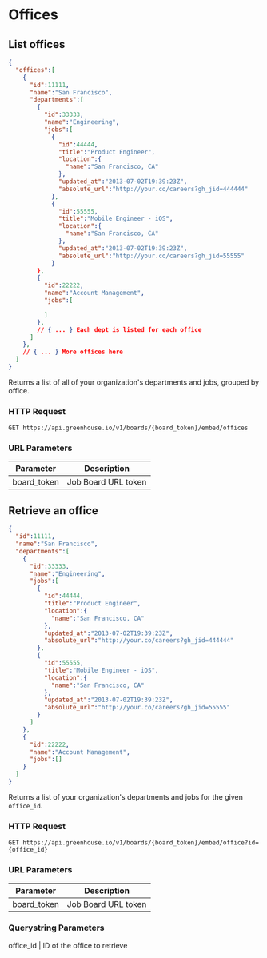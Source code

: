 # Offices

## List offices

```json
{
  "offices":[
    {
      "id":11111,
      "name":"San Francisco",
      "departments":[
        {
          "id":33333,
          "name":"Engineering",
          "jobs":[
            {
              "id":44444,
              "title":"Product Engineer",
              "location":{
                "name":"San Francisco, CA"
              },
              "updated_at":"2013-07-02T19:39:23Z",
              "absolute_url":"http://your.co/careers?gh_jid=444444"
            },
            {
              "id":55555,
              "title":"Mobile Engineer - iOS",
              "location":{
                "name":"San Francisco, CA"
              },
              "updated_at":"2013-07-02T19:39:23Z",
              "absolute_url":"http://your.co/careers?gh_jid=55555"
            }
        },
        {
          "id":22222,
          "name":"Account Management",
          "jobs":[

          ]
        },
        // { ... } Each dept is listed for each office
      ]
    },
    // { ... } More offices here
  ]
}
```

Returns a list of all of your organization's departments and jobs, grouped by office.

### HTTP Request

`GET https://api.greenhouse.io/v1/boards/{board_token}/embed/offices`

### URL Parameters

Parameter | Description
--------- | -----------
board_token | Job Board URL token

## Retrieve an office

```json
{
  "id":11111,
  "name":"San Francisco",
  "departments":[
    {
      "id":33333,
      "name":"Engineering",
      "jobs":[
        {
          "id":44444,
          "title":"Product Engineer",
          "location":{
            "name":"San Francisco, CA"
          },
          "updated_at":"2013-07-02T19:39:23Z",
          "absolute_url":"http://your.co/careers?gh_jid=444444"
        },
        {
          "id":55555,
          "title":"Mobile Engineer - iOS",
          "location":{
            "name":"San Francisco, CA"
          },
          "updated_at":"2013-07-02T19:39:23Z",
          "absolute_url":"http://your.co/careers?gh_jid=55555"
        }
	  ]
    },
    {
      "id":22222,
      "name":"Account Management",
      "jobs":[]
    }
  ]
}
```

Returns a list of your organization's departments and jobs for the given `office_id`.

### HTTP Request

`GET https://api.greenhouse.io/v1/boards/{board_token}/embed/office?id={office_id}`

### URL Parameters

Parameter | Description
--------- | -----------
board_token | Job Board URL token

### Querystring Parameters
office_id | ID of the office to retrieve